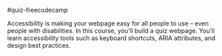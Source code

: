 #quiz-freecodecamp
<p>
 Accessibility is making your webpage easy for all people to use – even people with disabilities.
 In this course, you'll build a quiz webpage.
 You'll learn accessibility tools such as keyboard shortcuts,
 ARIA attributes, and design best practices.
</p>
